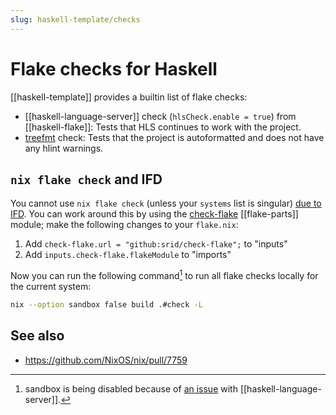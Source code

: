 ```yaml
---
slug: haskell-template/checks
---
```


# Flake checks for Haskell

[[haskell-template]] provides a builtin list of flake checks:

- [[haskell-language-server]] check (`hlsCheck.enable = true`) from [[haskell-flake]]: Tests that HLS continues to work with the project.
- [treefmt] check: Tests that the project is autoformatted and does not have any hlint warnings.

[treefmt]: https://nixos.asia/en/treefmt

## `nix flake check` and IFD

You cannot use `nix flake check` (unless your `systems` list is singular) [due to IFD](https://nixos.wiki/wiki/Haskell#IFD_and_Haskell). You can work around this by using the [check-flake](https://github.com/srid/check-flake) [[flake-parts]] module; make the following changes to your `flake.nix`:

1. Add `check-flake.url = "github:srid/check-flake";` to "inputs"
2. Add `inputs.check-flake.flakeModule` to "imports"

Now you can run the following command[^sandbox] to run all flake checks locally for the current system:

```sh
nix --option sandbox false build .#check -L
```

## See also

- https://github.com/NixOS/nix/pull/7759

[^sandbox]: sandbox is being disabled because of [an issue](https://github.com/srid/haskell-flake/issues/21) with [[haskell-language-server]].
